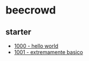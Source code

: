 # beecrowd

## starter
 - [1000 - hello world](src/main/kotlin/dev/alexandrevieira/starter/1000-hello-world.kt)
 - [1001 - extremamente basico](src/main/kotlin/dev/alexandrevieira/starter/1001-extremamente-basico.kt)